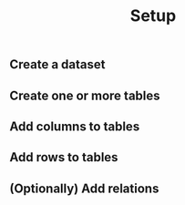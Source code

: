 ﻿---
id: usage_setup
title: Setup
---

## Create a dataset

## Create one or more tables

## Add columns to tables

## Add rows to tables

## (Optionally) Add relations